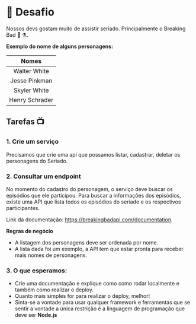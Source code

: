 # :movie_camera: Desafio

Nossos devs gostam muito de assistir seriado. Principalmente o Breaking Bad :test_tube: :alembic:. 

**Exemplo do nome de alguns personagens:**

|Nomes|
|:---:|
|Walter White|
|Jesse Pinkman|
|Skyler White|
|Henry Schrader|


## Tarefas :tv:

### 1. Crie um serviço

Precisamos que crie uma api que possamos listar, cadastrar, deletar os personagens do Seriado.

### 2. Consultar um endpoint

No momento do cadastro do personagem, o serviço deve buscar os episódios que ele participou.
Para buscar a informações dos episódios, existe uma API que lista todos os episódios do seriado e os respectivos participantes.

Link da documentação: https://breakingbadapi.com/documentation.

**Regras de negócio** 

* A listagem dos personagens deve ser ordenada por nome.
* A lista dada foi um exemplo, a API tem que estar pronta para receber mais nomes de personagens.


### 3. O que esperamos:

* Crie uma documentação e explique como como rodar localmente e também como realizar o deploy.
* Quanto mais simples for para realizar o deploy, melhor!
* Sinta-se a vontade para usar qualquer framework e ferramentas que se sentir a vontade a única restrição é a linguagem de programação que deve ser **Node.js**



